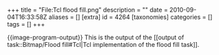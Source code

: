 +++
title = "File:Tcl flood fill.png"
description = ""
date = 2010-09-04T16:33:58Z
aliases = []
[extra]
id = 4264
[taxonomies]
categories = []
tags = []
+++

{{image-program-output}}
This is the output of the [[output of task::Bitmap/Flood fill#Tcl|Tcl implementation of the flood fill task]].
